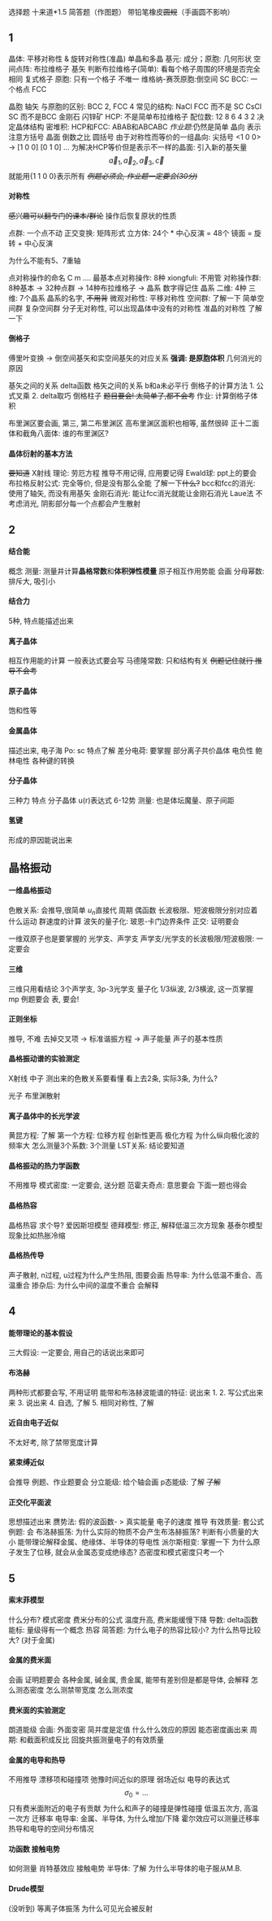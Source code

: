 选择题 十来道\*1.5
简答题（作图题） 带铅笔橡皮~~圆规~~（手画圆不影响）

## 1 
晶体: 平移对称性 & 旋转对称性(准晶)
单晶和多晶
基元: 成分；原胞: 几何形状
空间点阵: 布拉维格子
基矢
判断布拉维格子(简单):
    看每个格子周围的环境是否完全相同
复式格子
原胞:
    只有一个格子
    不唯一
    维格纳-赛茨原胞:倒空间
SC
BCC: 一个格点
FCC

晶胞
轴矢
与原胞的区别: BCC 2, FCC 4
常见的结构:
    NaCl FCC 而不是 SC
    CsCl SC 而不是BCC
    金刚石
    闪锌矿
HCP: 不是简单布拉维格子
配位数: 12 8 6 4 3 2
决定晶体结构
密堆积:
    HCP和FCC: ABAB和ABCABC
    *作业题*:仍然是简单
晶向
    表示
    注意方括号
晶面
    倒数之比
    圆括号
由于对称性而等价的一组晶向:
    尖括号 <1 0 0> -> \[1 0 0] \[0 1 0] ...
为解决HCP等价但是表示不一样的晶面:
    引入新的基矢量$$\vec{a}_{1},\vec{a}_{2},\vec{a}_{3},\vec{c}$$
    就能用{1 1 0 0}表示所有
~~*例题必须会, 作业题一定要会(30分)*~~

#### 对称性
~~感兴趣可以翻专门的课本/群论~~
操作后恢复原状的性质

点群: 一个点不动
正交变换: 矩阵形式
立方体:
    24个 \* 中心反演 = 48个
    镜面 = 旋转 + 中心反演

为什么不能有5、7重轴

点对称操作的命名
    C m ....
最基本点对称操作: 8种
xiongfuli: 不用管
对称操作群:
    8种基本 -> 32种点群 -> 14种布拉维格子 -> 晶系
    数字得记住
晶系
    二维: 4种
    三维: 7个晶系
    晶系的名字, ~~不用背~~
微观对称性: 平移对称性
空间群: 了解一下
    简单空间群
    复杂空间群
分子无对称性, 可以出现晶体中没有的对称性
准晶的对称性 了解一下

#### 倒格子
傅里叶变换 -> 
倒空间基矢和实空间基矢的对应关系
**强调: 是原胞体积** 几何消光的原因

基矢之间的关系 delta函数
格矢之间的关系
b和a未必平行
倒格子的计算方法
    1. 公式叉乘
    2. delta取巧
倒格柱子
~~题目要会! 太简单了,都不会考~~
作业: 计算倒格子体积

布里渊区要会画, 第三, 第二布里渊区
高布里渊区面积也相等, 虽然很碎
正十二面体和截角八面体: 谁的布里渊区?

#### 晶体衍射的基本方法
~~要知道~~
X射线
理论: 劳厄方程
    推导不用记得, 应用要记得
Ewald球: 
    ppt上的要会
布拉格反射公式: 完全等价, 但是没有那么全能
了解一下~~什么?~~
bcc和fcc的消光: 
    使用了轴矢, 而没有用基矢
    金刚石消光: 能让fcc消光就能让金刚石消光
Laue法
    不考虑消光, 阴影部分每一个点都会产生散射

## 2 
#### 结合能
概念
测量:
    测量并计算**晶格常数**和**体积弹性模量**
原子相互作用势能
    会画
分母幂数: 排斥大, 吸引小

#### 结合力
5种, 特点能描述出来
#### 离子晶体
相互作用能的计算
    一般表达式要会写
马德隆常数: 只和结构有关
~~例题记住就行
推导不会考~~
#### 原子晶体
饱和性等
#### 金属晶体
描述出来, 电子海
Po: sc
特点了解
差分电荷: 要掌握
部分离子共价晶体
电负性
鲍林电性
各种键的转换
#### 分子晶体
三种力
特点
分子晶体 u(r)表达式 6-12势
测量: 也是体坛魔量、原子间距
#### 氢键
形成的原因能说出来
## 晶格振动
#### 一维晶格振动
色散关系: 会推导,很简单
$u_{n}$直接代
周期
偶函数
长波极限、短波极限分别对应着什么运动
群速度的计算
波矢的量子化: 玻恩-卡门边界条件
正交: 证明要会

一维双原子也是要掌握的
光学支、声学支
声学支/光学支的长波极限/短波极限: 一定要会
#### 三维
三维只用看结论
    3个声学支, 3p-3光学支
    量子化
1/3纵波, 2/3横波, 这一页掌握 mp
例题要会
表, 要会!
#### 正则坐标
推导, 不难
去掉交叉项 -> 标准谐振方程 -> 声子能量
声子的基本性质
#### 晶格振动谱的实验测定
X射线
中子
测出来的色散关系要看懂
    看上去2条, 实际3条, 为什么?

光子
    布里渊散射
#### 离子晶体中的长光学波
黄昆方程: 了解
    第一个方程: 位移方程 创新性更高
    极化方程
为什么纵向极化波的频率大
怎么测量3个系数:
    3个测量
LST关系: 结论要知道

#### 晶格振动的热力学函数
不用推导
模式密度: 一定要会, 送分题
范霍夫奇点: 意思要会
下面一题也得会
#### 晶格热容
晶格热容
求个导?
爱因斯坦模型
德拜模型: 修正, 解释低温三次方现象
基泰尔模型
现象比如热胀冷缩
#### 晶格热传导
声子散射, n过程, u过程为什么产生热阻, 图要会画
热导率:
    为什么低温不重合、高温重合
    掺杂后: 为什么中间的温度不重合
    会解释
## 4
#### 能带理论的基本假设
三大假设: 一定要会, 用自己的话说出来即可
#### 布洛赫
两种形式都要会写, 不用证明
能带和布洛赫波能谱的特征: 说出来
    1.
    2. 写公式出来来
    3. 说出来
    4. 自选, 了解
    5. 相同对称性, 了解
#### 近自由电子近似
不太好考, 除了禁带宽度计算
#### 紧束缚近似
会推导
例题、作业题要会
分立能级: 给个轴会画
p态能级: 了解
~~了解~~

#### 正交化平面波
思想描述出来
赝势法: 假的波函数- > 真实能量
电子的速度 推导
有效质量: 套公式
例题: 会
布洛赫振荡: 为什么实际的物质不会产生布洛赫振荡?
判断有小质量的大小
能带理论解释金属、绝缘体、半导体的导电性
派尔斯相变: 掌握一下
    为什么原子发生了位移, 就会从金属态变成绝缘态?
态密度和模式密度只考一个
## 5
#### 索末菲模型
什么分布?
模式密度
费米分布的公式
温度升高, 费米能缓慢下降
导数: delta函数
能标: 量级得有一个概念
热容
简答题: 为什么电子的热容比较小? 为什么热导比较大? (对于金属)
#### 金属的费米面
会画
证明题要会
各种金属, 碱金属, 贵金属, 能带有差别但是都是导体, 会解释
怎么测态密度
怎么测禁带宽度
怎么测浓度
#### 费米面的实验测定
朗道能级
会画: 外面变密
简并度是定值
什么什么效应的原因
能态密度画出来
周期: 和截面积成反比
回旋共振测量电子的有效质量
#### 金属的电导和热导
不用推导
漂移项和碰撞项
弛豫时间近似的原理
弱场近似
电导的表达式$$\sigma_{0}=\dots$$
    只有费米面附近的电子有贡献
为什么和声子的碰撞是弹性碰撞
低温五次方, 高温一次方
迁移率
电导率: 金属、半导体, 为什么增加/下降
霍尔效应可以测量迁移率
热导和电导的空间分布情况
#### 功函数 接触电势
如何测量
肖特基效应
接触电势
半导体: 了解
为什么半导体的电子服从M.B.
#### Drude模型
(没听到)
等离子体振荡
为什么可见光会被反射
